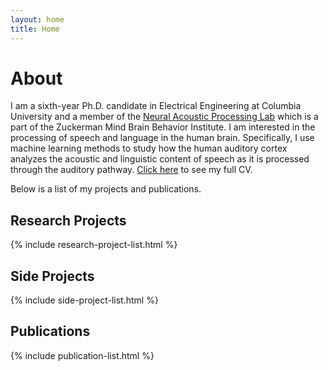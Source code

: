 ```yaml
---
layout: home
title: Home
---
```


# About

I am a sixth-year Ph.D. candidate in Electrical Engineering at Columbia University and
a member of the [Neural Acoustic Processing Lab](http://naplab.ee.columbia.edu/) which 
is a part of the Zuckerman Mind Brain Behavior Institute. I am interested in the 
processing of speech and language in the human brain. Specifically, I use machine 
learning methods to study how the human auditory cortex analyzes the acoustic and 
linguistic content of speech as it is processed through the auditory pathway. 
[Click here](/cv.pdf) to see my full CV.

Below is a list of my projects and publications.

## Research Projects

{% include research-project-list.html %}

## Side Projects

{% include side-project-list.html %}

## Publications

{% include publication-list.html %}
